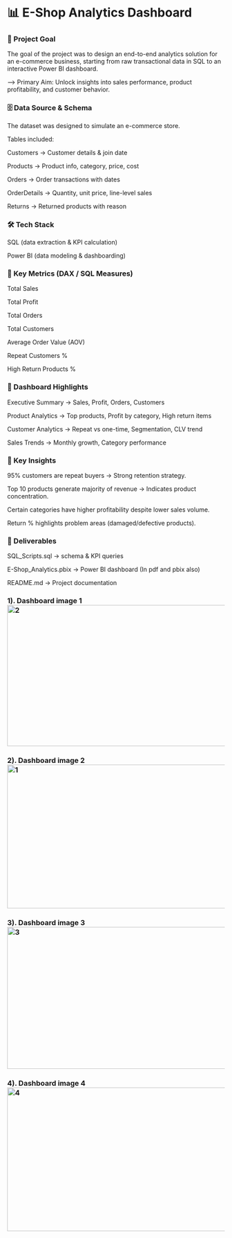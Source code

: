 # 📊 E-Shop Analytics Dashboard
### 🎯 Project Goal

The goal of the project was to design an end-to-end analytics solution for an e-commerce business, starting from raw transactional data in SQL to an interactive Power BI dashboard.

--> Primary Aim: Unlock insights into sales performance, product profitability, and customer behavior.

### 🗄️ Data Source & Schema

The dataset was designed to simulate an e-commerce store.

Tables included:

Customers → Customer details & join date

Products → Product info, category, price, cost

Orders → Order transactions with dates

OrderDetails → Quantity, unit price, line-level sales

Returns → Returned products with reason

### 🛠 Tech Stack

SQL (data extraction & KPI calculation)

Power BI (data modeling & dashboarding)

### 🧮 Key Metrics (DAX / SQL Measures)

Total Sales

Total Profit

Total Orders

Total Customers

Average Order Value (AOV)

Repeat Customers %

High Return Products %

### 📑 Dashboard Highlights

Executive Summary → Sales, Profit, Orders, Customers

Product Analytics → Top products, Profit by category, High return items

Customer Analytics → Repeat vs one-time, Segmentation, CLV trend

Sales Trends → Monthly growth, Category performance

### 🔑 Key Insights

95% customers are repeat buyers → Strong retention strategy.

Top 10 products generate majority of revenue → Indicates product concentration.

Certain categories have higher profitability despite lower sales volume.

Return % highlights problem areas (damaged/defective products).

### 📂 Deliverables

SQL_Scripts.sql → schema & KPI queries

E-Shop_Analytics.pbix → Power BI dashboard (In pdf and pbix also)

README.md → Project documentation


### 1). Dashboard image 1 <img width="581" height="326" alt="2" src="https://github.com/user-attachments/assets/7c47ee12-88ca-45e6-9399-d9f0b62e37ee" />

### 2). Dashboard image 2 <img width="584" height="332" alt="1" src="https://github.com/user-attachments/assets/fce0981f-65de-4fa8-9ccf-ea97c0497a55" />

### 3). Dashboard image 3 <img width="584" height="328" alt="3" src="https://github.com/user-attachments/assets/913c9f32-929c-4d52-956d-f87225555b35" />

### 4). Dashboard image 4 <img width="583" height="332" alt="4" src="https://github.com/user-attachments/assets/3a921b4b-426a-4551-9868-d0c22c66ab4a" />



